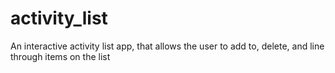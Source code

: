 # activity_list
An interactive activity list app, that allows the user to add to, delete, and line through items on the list
